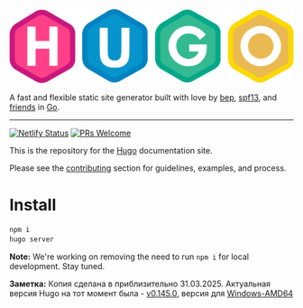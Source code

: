 <a href="https://gohugo.io/"><img src="https://raw.githubusercontent.com/gohugoio/gohugoioTheme/master/static/images/hugo-logo-wide.svg?sanitize=true" alt="Hugo" width="565"></a>

A fast and flexible static site generator built with love by [bep], [spf13], and [friends] in [Go].

---

[![Netlify Status](https://api.netlify.com/api/v1/badges/e0dbbfc7-34f1-4393-a679-c16e80162705/deploy-status)](https://app.netlify.com/sites/gohugoio/deploys)
[![PRs Welcome](https://img.shields.io/badge/PRs-welcome-brightgreen.svg?style=flat-square)](https://gohugo.io/contribute/documentation/)

This is the repository for the [Hugo](https://github.com/gohugoio/hugo) documentation site.

Please see the [contributing] section for guidelines, examples, and process.

[bep]: https://github.com/bep
[spf13]: https://github.com/spf13
[friends]: https://github.com/gohugoio/hugo/graphs/contributors
[go]: https://go.dev/
[contributing]: https://gohugo.io/contribute/documentation

# Install

```sh
npm i
hugo server
```

**Note:** We're working on removing the need to run `npm i` for local development. Stay tuned.

**Заметка:** Копия сделана в приблизительно 31.03.2025. Актуальная версия Hugo на тот момент была - [v0.145.0](https://github.com/gohugoio/hugo/releases/tag/v0.145.0), версия для [Windows-AMD64](https://github.com/gohugoio/hugo/releases/download/v0.145.0/hugo_0.145.0_windows-amd64.zip)